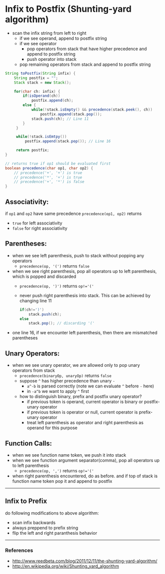 # Infix to Postfix (Shunting-yard algorithm)


* scan the infix string from left to right
    * if we see operand, append to postfix string
    * if we see operator
        * pop operators from stack that have higher precedence and append to postfix string
        * push operator into stack
    * pop remaining operators from stack and append to postfix string

```java
String toPostfix(String infix) {
    String postfix = "";
    Stack stack = new Stack();

    for(char ch: infix) {
        if(isOperand(ch))
            postfix.append(ch);
        else {
            while(!stack.isEmpty() && precedence(stack.peek(), ch))
                postfix.append(stack.pop());
            stack.push(ch); // Line 11
        }
     }

     while(!stack.isEmtpy())
         postfix.append(stack.pop()); // Line 16

     return postfix;
}

// returns true if op1 should be evaluated first
boolean precedence(char op1, char op2) {
    // precedence('+', '+') is true
    // precedence('*', '+') is true
    // precedence('+', '*') is false
}
```
## Associativity:

if `op1` and `op2` have same precedence `precedence(op1, op2)` returns
* `true` for left associativity
* `false` for right associativity

## Parentheses:

* when we see left parenthesis, push to stack without popping any operators
    * `precedence(op, '(')` returns `false`
* when we see right parenthesis, pop all operators up to left parenthesis, which is popped and discarded
    * `precedence(op, ')')` returns `op!='('`
    * never push right parenthesis into stack. This can be achieved by changing line 11

      ```java
      if(ch!=')')
          stack.push(ch);
      else
          stack.pop(); // discarding '('
      ```
* one line 16, if we encounter left parenthesis, then there are mismatched parentheses

## Unary Operators:

* when we see unary operator, we are allowed only to pop unary operators from stack
    * `precedence(binaryOp, unaryOp)` returns `false`
    * suppose `^` has higher precedence than unary `-`
        * `a^-b` is parsed correctly (note we can evaluate `^` before `-` here)
        * in `-a^b` we want to apply `^` first
    * how to distinguish binary, prefix and postfix unary operator?
        * if previous token is operand, current operator is binary or postfix-unary operator
        * if previous token is operator or null, current operator is prefix-unary operator
        * treat left parenthesis as operator and right parenthesis as operand for this purpose


## Function Calls:

* when we see function name token, we push it into stack
* when we see function argument separator(comma), pop all operators up to left parenthesis
    * `precedence(op, ',')` returns `op!='('`
* when right parenthesis encountered, do as before. and if top of stack is function name token pop it and append to postfix

---

## Infix to Prefix

do following modifications to above algorithm:
* scan infix backwards
* always preppend to prefix string
* flip the left and right paranthesis behavior

---

### References

* <http://www.reedbeta.com/blog/2011/12/11/the-shunting-yard-algorithm/>
* <http://en.wikipedia.org/wiki/Shunting_yard_algorithm>
